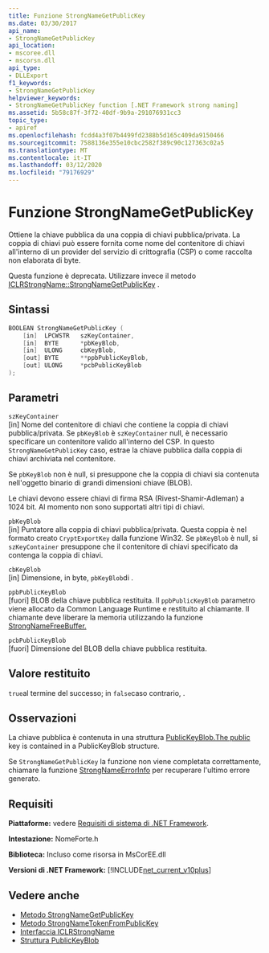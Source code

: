 ```yaml
---
title: Funzione StrongNameGetPublicKey
ms.date: 03/30/2017
api_name:
- StrongNameGetPublicKey
api_location:
- mscoree.dll
- mscorsn.dll
api_type:
- DLLExport
f1_keywords:
- StrongNameGetPublicKey
helpviewer_keywords:
- StrongNameGetPublicKey function [.NET Framework strong naming]
ms.assetid: 5b58c87f-3f72-40df-9b9a-291076931cc3
topic_type:
- apiref
ms.openlocfilehash: fcdd4a3f07b4499fd2388b5d165c409da9150466
ms.sourcegitcommit: 7588136e355e10cbc2582f389c90c127363c02a5
ms.translationtype: MT
ms.contentlocale: it-IT
ms.lasthandoff: 03/12/2020
ms.locfileid: "79176929"
---
```

# <a name="strongnamegetpublickey-function"></a>Funzione StrongNameGetPublicKey
Ottiene la chiave pubblica da una coppia di chiavi pubblica/privata. La coppia di chiavi può essere fornita come nome del contenitore di chiavi all'interno di un provider del servizio di crittografia (CSP) o come raccolta non elaborata di byte.  
  
 Questa funzione è deprecata. Utilizzare invece il metodo [ICLRStrongName::StrongNameGetPublicKey](../hosting/iclrstrongname-strongnamegetpublickey-method.md) .  
  
## <a name="syntax"></a>Sintassi  
  
```cpp  
BOOLEAN StrongNameGetPublicKey (
    [in]  LPCWSTR   szKeyContainer,  
    [in]  BYTE      *pbKeyBlob,  
    [in]  ULONG     cbKeyBlob,  
    [out] BYTE      **ppbPublicKeyBlob,  
    [out] ULONG     *pcbPublicKeyBlob  
);  
```  
  
## <a name="parameters"></a>Parametri  
 `szKeyContainer`  
 [in] Nome del contenitore di chiavi che contiene la coppia di chiavi pubblica/privata. Se `pbKeyBlob` è `szKeyContainer` null, è necessario specificare un contenitore valido all'interno del CSP. In questo `StrongNameGetPublicKey` caso, estrae la chiave pubblica dalla coppia di chiavi archiviata nel contenitore.  
  
 Se `pbKeyBlob` non è null, si presuppone che la coppia di chiavi sia contenuta nell'oggetto binario di grandi dimensioni chiave (BLOB).  
  
 Le chiavi devono essere chiavi di firma RSA (Rivest-Shamir-Adleman) a 1024 bit. Al momento non sono supportati altri tipi di chiavi.  
  
 `pbKeyBlob`  
 [in] Puntatore alla coppia di chiavi pubblica/privata. Questa coppia è nel formato creato `CryptExportKey` dalla funzione Win32. Se `pbKeyBlob` è null, si `szKeyContainer` presuppone che il contenitore di chiavi specificato da contenga la coppia di chiavi.  
  
 `cbKeyBlob`  
 [in] Dimensione, in byte, `pbKeyBlob`di .  
  
 `ppbPublicKeyBlob`  
 [fuori] BLOB della chiave pubblica restituita. Il `ppbPublicKeyBlob` parametro viene allocato da Common Language Runtime e restituito al chiamante. Il chiamante deve liberare la memoria utilizzando la funzione [StrongNameFreeBuffer.](strongnamefreebuffer-function.md)  
  
 `pcbPublicKeyBlob`  
 [fuori] Dimensione del BLOB della chiave pubblica restituita.  
  
## <a name="return-value"></a>Valore restituito  
 `true`al termine del successo; in `false`caso contrario, .  
  
## <a name="remarks"></a>Osservazioni  
 La chiave pubblica è contenuta in una struttura [PublicKeyBlob.The public](publickeyblob-structure.md) key is contained in a PublicKeyBlob structure.  
  
 Se `StrongNameGetPublicKey` la funzione non viene completata correttamente, chiamare la funzione [StrongNameErrorInfo](strongnameerrorinfo-function.md) per recuperare l'ultimo errore generato.  
  
## <a name="requirements"></a>Requisiti  
 **Piattaforme:** vedere [Requisiti di sistema di .NET Framework](../../get-started/system-requirements.md).  
  
 **Intestazione:** NomeForte.h  
  
 **Biblioteca:** Incluso come risorsa in MsCorEE.dll  
  
 **Versioni di .NET Framework:** [!INCLUDE[net_current_v10plus](../../../../includes/net-current-v10plus-md.md)]  
  
## <a name="see-also"></a>Vedere anche

- [Metodo StrongNameGetPublicKey](../hosting/iclrstrongname-strongnamegetpublickey-method.md)
- [Metodo StrongNameTokenFromPublicKey](../hosting/iclrstrongname-strongnametokenfrompublickey-method.md)
- [Interfaccia ICLRStrongName](../hosting/iclrstrongname-interface.md)
- [Struttura PublicKeyBlob](publickeyblob-structure.md)
